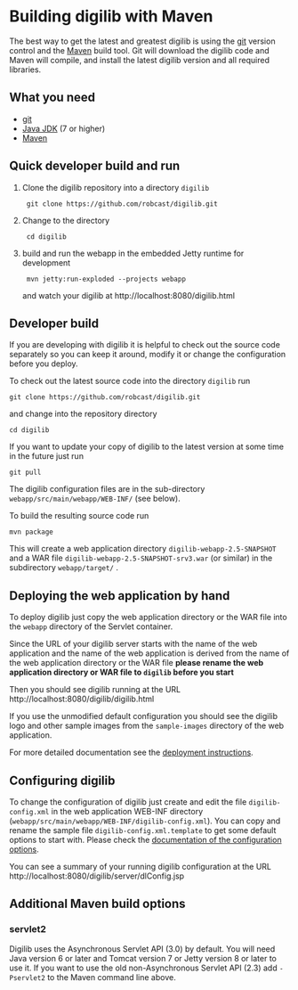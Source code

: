 # Building digilib with Maven

The best way to get the latest and greatest digilib is using the [git](https://git-scm.com/) version control and the [Maven](http://maven.apache.org/) build tool. 
Git will download the digilib code and Maven will compile, and install the latest digilib version and all required libraries.

## What you need

* [git](https://git-scm.com/)
* [Java JDK](http://www.oracle.com/technetwork/java/javase/downloads/index.html) (7 or higher)
* [Maven](http://maven.apache.org/)

## Quick developer build and run

1. Clone the digilib repository into a directory `digilib`
   
        git clone https://github.com/robcast/digilib.git
   
2. Change to the directory
   
        cd digilib
   
3. build and run the webapp in the embedded Jetty runtime for development
   
        mvn jetty:run-exploded --projects webapp
   
   and watch your digilib at http://localhost:8080/digilib.html


## Developer build

If you are developing with digilib it is helpful to check out the source
code separately so you can keep it around, modify it or change the configuration
before you deploy.

To check out the latest source code into the directory `digilib` run
	
    git clone https://github.com/robcast/digilib.git
    
and change into the repository directory

    cd digilib

If you want to update your copy of digilib to the latest version at some time in the future 
just run

	git pull

The digilib configuration files are in the sub-directory `webapp/src/main/webapp/WEB-INF/` (see below).

To build the resulting source code run

	mvn package

This will create a web application directory `digilib-webapp-2.5-SNAPSHOT`
and a WAR file `digilib-webapp-2.5-SNAPSHOT-srv3.war` (or similar) in
the subdirectory `webapp/target/` .


## Deploying the web application by hand

To deploy digilib just copy the web application directory or the WAR file into the `webapp`
directory of the Servlet container.

Since the URL of your digilib server starts with the name of the web application
and the name of the web application is derived from the name of the web
application directory or the WAR file **please rename the web application directory or WAR file 
to `digilib` before you start**

Then you should see digilib running at the URL 
http://localhost:8080/digilib/digilib.html

If you use the unmodified default configuration you should see the digilib logo
and other sample images from the `sample-images` directory of the web application.

For more detailed documentation see the [deployment instructions](install-digilib.html).

## Configuring digilib

To change the configuration of digilib just create and edit the file `digilib-config.xml`
in the web application WEB-INF directory (`webapp/src/main/webapp/WEB-INF/digilib-config.xml`).
You can copy and rename the sample file `digilib-config.xml.template` to get some default options to start with.
Please check the [documentation of the configuration options](digilib-config.html).

You can see a summary of your running digilib configuration at the URL 
http://localhost:8080/digilib/server/dlConfig.jsp

## Additional Maven build options

### servlet2

Digilib uses the Asynchronous Servlet API (3.0) by default. You will need Java version 6 or later 
and Tomcat version 7 or Jetty version 8 or later to use it.
If you want to use the old non-Asynchronous Servlet API (2.3) add `-Pservlet2`
to the Maven command line above.

